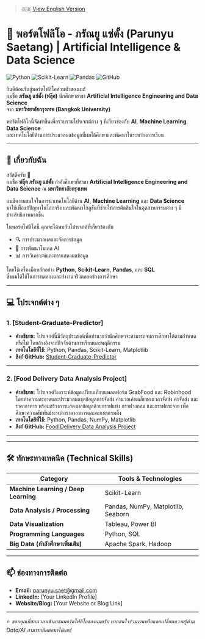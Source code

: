 > 🇬🇧 [View English Version](README.md)

# 💼 พอร์ตโฟลิโอ - ภรัณยู แซ่ตั้ง (Parunyu Saetang) | Artificial Intelligence & Data Science

![Python](https://img.shields.io/badge/Python-3776AB?logo=python&logoColor=white)
![Scikit-Learn](https://img.shields.io/badge/Scikit--Learn-F7931E?logo=scikit-learn&logoColor=white)
![Pandas](https://img.shields.io/badge/Pandas-150458?logo=pandas&logoColor=white)
![GitHub](https://img.shields.io/badge/GitHub-181717?logo=github&logoColor=white)

ยินดีต้อนรับสู่พอร์ตโฟลิโอส่วนตัวของผม!  
ผมชื่อ **ภรัณยู แซ่ตั้ง (ฟลุ๊ค)** นักศึกษาสาขา **Artificial Intelligence Engineering and Data Science**  
จาก **มหาวิทยาลัยกรุงเทพ (Bangkok University)**  

พอร์ตโฟลิโอนี้จัดทำขึ้นเพื่อรวบรวมโปรเจกต์ต่าง ๆ ที่เกี่ยวข้องกับ **AI**, **Machine Learning**, **Data Science**  
และเทคโนโลยีด้านการประมวลผลข้อมูลที่ผมได้ศึกษาและพัฒนาในระหว่างการเรียน

---

## 📌 เกี่ยวกับฉัน

สวัสดีครับ 👋  
ผมชื่อ **ฟลุ๊ค ภรัณยู แซ่ตั้ง** กำลังศึกษาที่สาขา **Artificial Intelligence Engineering and Data Science**  ณ **มหาวิทยาลัยกรุงเทพ**

ผมมีความสนใจในการนำเทคโนโลยีด้าน **AI**, **Machine Learning** และ **Data Science**  
มาใช้เพื่อแก้ปัญหาในโลกจริง และพัฒนาโซลูชันที่ช่วยให้การตัดสินใจในอุตสาหกรรมต่าง ๆ มีประสิทธิภาพมากขึ้น

ในพอร์ตโฟลิโอนี้ คุณจะได้พบกับโปรเจกต์ที่เกี่ยวข้องกับ  
- 🔍 การประมวลผลและจัดการข้อมูล  
- 🤖 การพัฒนาโมเดล AI  
- 📊 การวิเคราะห์และการแสดงผลข้อมูล  

โดยใช้เครื่องมือหลักอย่าง **Python**, **Scikit-Learn**, **Pandas**, และ **SQL**  
ซึ่งผมได้ใช้ในการทดลองและทำงานจริงตลอดช่วงการศึกษา

---

## 💻 โปรเจกต์ต่าง ๆ

### 1. [Student-Graduate-Predictor]
- **คำอธิบาย:** โปรเจกต์นี้มีวัตถุประสงค์เพื่อทำนายว่านักศึกษาจะสามารถจบการศึกษาได้ตามกำหนดหรือไม่ โดยอ้างอิงจากปัจจัยด้านการเรียนและพฤติกรรม  
- **เทคโนโลยีที่ใช้:** Python, Pandas, Scikit-Learn, Matplotlib  
- **ลิงก์ GitHub:** [Student-Graduate-Predictor](https://github.com/Pryfluk/Student-Graduate-Predictor)

---

### 2. [Food Delivery Data Analysis Project]
- **คำอธิบาย:** โปรเจกต์วิเคราะห์ข้อมูลเปรียบเทียบแพลตฟอร์ม GrabFood และ Robinhood โดยทำความสะอาดและประมวลผลชุดข้อมูลการจัดส่ง คำนวณค่าเฉลี่ยของเวลาจัดส่ง ค่าจัดส่ง และราคาอาหาร พร้อมสร้างการแสดงผลข้อมูลด้วยกราฟแท่ง กราฟวงกลม และกราฟกระจาย เพื่อศึกษาความสัมพันธ์ระหว่างราคาอาหารและคะแนนเรทติ้ง  
- **เทคโนโลยีที่ใช้:** Python, Pandas, NumPy, Matplotlib
- **ลิงก์ GitHub:** [Food Delivery Data Analysis Project](https://github.com/Pryfluk/Food-Delivery-Data-Analysis-Project)

---



---

## 🛠️ ทักษะทางเทคนิค (Technical Skills)

| Category | Tools & Technologies |
|-----------|----------------------|
| **Machine Learning / Deep Learning** | Scikit-Learn |
| **Data Analysis / Processing** | Pandas, NumPy, Matplotlib, Seaborn |
| **Data Visualization** | Tableau, Power BI |
| **Programming Languages** | Python, SQL |
| **Big Data (กำลังศึกษาเพิ่มเติม)** | Apache Spark, Hadoop | 

---

## 📫 ช่องทางการติดต่อ

- **Email:** parunyu.saet@gmail.com  
- **LinkedIn:** [Your LinkedIn Profile]  
- **Website/Blog:** [Your Website or Blog Link]  

---

⭐ *ขอบคุณที่สละเวลาเข้ามาชมพอร์ตโฟลิโอของผมครับ หากสนใจร่วมงานหรือแลกเปลี่ยนความรู้ด้าน Data/AI สามารถติดต่อมาได้เลย!*
